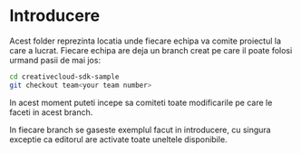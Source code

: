 # Introducere

Acest folder reprezinta locatia unde fiecare echipa va comite proiectul la care a lucrat. Fiecare echipa are deja un branch creat pe care il poate folosi urmand pasii de mai jos:

```bash
cd creativecloud-sdk-sample
git checkout team<your team number>
```

In acest moment puteti incepe sa comiteti toate modificarile pe care le faceti in acest branch.

In fiecare branch se gaseste exemplul facut in introducere, cu singura exceptie ca editorul are activate toate uneltele disponibile.